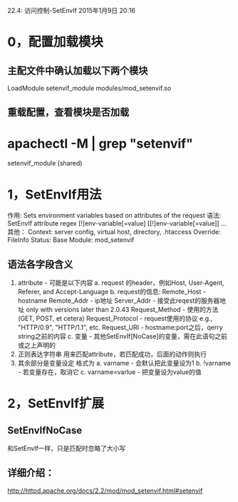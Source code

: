 22.4: 访问控制-SetEnvIf
2015年1月9日
20:16
 
0，配置加载模块
===============================================
## 主配文件中确认加载以下两个模块
LoadModule setenvif_module modules/mod_setenvif.so
 
## 重载配置，查看模块是否加载
# apachectl -M | grep "setenvif"
 setenvif_module (shared) 
1，SetEnvIf用法
===============================================
作用: Sets environment variables based on attributes of the request
语法: 
SetEnvIf attribute regex [!]env-variable[=value] [[!]env-variable[=value]] ...
其他：
Context:server config, virtual host, directory, .htaccessOverride:FileInfoStatus:BaseModule:mod_setenvif 
## 语法各字段含义
1. attribute - 可能是以下内容
a. request 的header，例如Host, User-Agent, Referer, and Accept-Language
b. request的信息:
Remote_Host - hostname
Remote_Addr - ip地址
Server_Addr - 接受此reqest的服务器地址 
only with versions later than 2.0.43
Request_Method - 使用的方法 (GET, POST, et cetera)
Request_Protocol - request使用的协议 
e.g., "HTTP/0.9", "HTTP/1.1", etc.
Request_URI - hostname:port之后，qerry string之前的内容
c. 变量 - 其他SetEnvIf[NoCase]的变量，需在此语句之前或之上声明的
2. 正则表达字符串
用来匹配attribute，若匹配成功，后面的动作则执行
3. 其余部分是变量设定
格式为
a. varname - 会默认把此变量设为1
b. !varname - 若变量存在，取消它
c. varname=varlue - 把变量设为value的值
 
  
2，SetEnvIf扩展
===============================================
## SetEnvIfNoCase
和SetEnvIf一样，只是匹配时忽略了大小写
 
## 详细介绍： 
http://httpd.apache.org/docs/2.2/mod/mod_setenvif.html#setenvif
